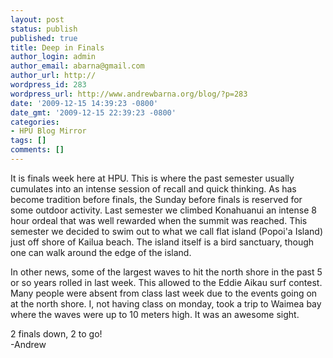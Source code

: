 ```yaml
---
layout: post
status: publish
published: true
title: Deep in Finals
author_login: admin
author_email: abarna@gmail.com
author_url: http://
wordpress_id: 283
wordpress_url: http://www.andrewbarna.org/blog/?p=283
date: '2009-12-15 14:39:23 -0800'
date_gmt: '2009-12-15 22:39:23 -0800'
categories:
- HPU Blog Mirror
tags: []
comments: []
---
```

It is finals week here at HPU. This is where the past semester usually cumulates into an intense session of recall and quick thinking. As has become tradition before finals, the Sunday before finals is reserved for some outdoor activity. Last semester we climbed Konahuanui an intense 8 hour ordeal that was well rewarded when the summit was reached. This semester we decided to swim out to what we call flat island (Popoi'a Island) just off shore of Kailua beach. The island itself is a bird sanctuary, though one can walk around the edge of the island.

In other news, some of the largest waves to hit the north shore in the past 5 or so years rolled in last week. This allowed to the Eddie Aikau surf contest. Many people were absent from class last week due to the events going on at the north shore. I, not having class on monday, took a trip to Waimea bay where the waves were up to 10 meters high. It was an awesome sight.

2 finals down, 2 to go!\
-Andrew
